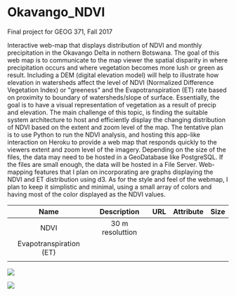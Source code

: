 # Okavango_NDVI

Final project for GEOG 371, Fall 2017

Interactive web-map that displays distribution of NDVI and monthly precipitation in the Okavango Delta in nothern Botswana. The goal of this web map is to communicate to the map viewer the spatial disparity in where precipitation occurs and where vegetation becomes more lush or green as result. Including a DEM (digital elevation model) will help to illustrate how elevation in watersheds affect the level of NDVI (Normalized Difference Vegetation Index) or "greeness" and the Evapotranspiration (ET) rate based on proximity to boundary of watersheds/slope of surface. Essentially, the goal is to have a visual representation of vegetation as a result of precip and elevation. The main challenge of this topic, is finding the suitable system architecture to host and efficiently display the changing distribution of NDVI based on the extent and zoom level of the map. The tentative plan is to use Python to run the NDVI analysis, and hosting this app-like interaction on Heroku to provide a web map that responds quickly to the viewers extent and zoom level of the imagery. Depending on the size of the files, the data may need to be hosted in a GeoDatabase like PostgreSQL. If the files are small enough, the data will be hosted in a File Server. Web-mapping features that I plan on incorporating are graphs displaying the NDVI and ET distribution using d3. As for the style and feel of the webmap, I plan to keep it simplistic and minimal, using a small array of colors and having most of the color displayed as the NDVI values.



|          Name           |   Description    | URL  | Attribute | Size |
| :---------------------: | :--------------: | :--: | :-------: | :--: |
|          NDVI           | 30 m resoluttion |      |           |      |
| Evapotranspiration (ET) |                  |      |           |      |
|                         |                  |      |           |      |

![](https://github.com/hannahfriedrich/Okavango_NDVI/GEE_NDVI.png)

![](https://github.com/hannahfriedrich/Okavango_NDVI/QGIS_DataPic.png)

